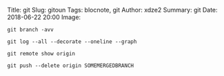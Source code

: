 Title: git
Slug: gitoun
Tags: blocnote, git
Author: xdze2
Summary: git
Date: 2018-06-22 20:00
Image: 


    git branch -avv
    
    git log --all --decorate --oneline --graph
    
    git remote show origin
    
    git push --delete origin SOMEMERGEDBRANCH
    


